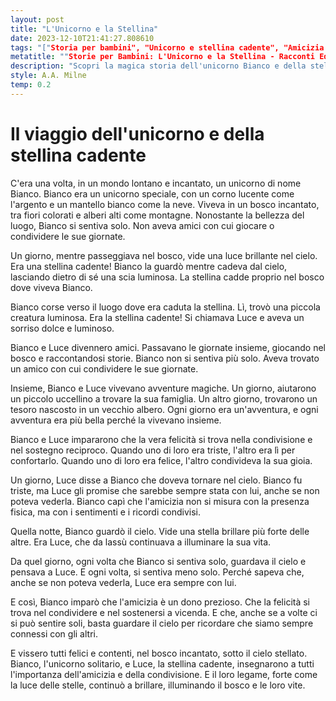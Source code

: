 ```yaml
---
layout: post
title: "L'Unicorno e la Stellina"
date: 2023-12-10T21:41:27.808610
tags: "["Storia per bambini", "Unicorno e stellina cadente", "Amicizia e condivisione", "Avventure magiche"]"
metatitle: ""Storie per Bambini: L'Unicorno e la Stellina - Racconti Educativi e Divertenti""
description: "Scopri la magica storia dell'unicorno Bianco e della stellina cadente Luce. Un racconto incantato che insegna l'importanza dell'amicizia e della condivisione, ambientato in un bosco fatato. Un'avventura quotidiana che illumina le vite dei nostri protagonisti."
style: A.A. Milne
temp: 0.2
---
```

# Il viaggio dell'unicorno e della stellina cadente

C'era una volta, in un mondo lontano e incantato, un unicorno di nome Bianco. Bianco era un unicorno speciale, con un corno lucente come l'argento e un mantello bianco come la neve. Viveva in un bosco incantato, tra fiori colorati e alberi alti come montagne. Nonostante la bellezza del luogo, Bianco si sentiva solo. Non aveva amici con cui giocare o condividere le sue giornate.

Un giorno, mentre passeggiava nel bosco, vide una luce brillante nel cielo. Era una stellina cadente! Bianco la guardò mentre cadeva dal cielo, lasciando dietro di sé una scia luminosa. La stellina cadde proprio nel bosco dove viveva Bianco.

Bianco corse verso il luogo dove era caduta la stellina. Lì, trovò una piccola creatura luminosa. Era la stellina cadente! Si chiamava Luce e aveva un sorriso dolce e luminoso.

Bianco e Luce divennero amici. Passavano le giornate insieme, giocando nel bosco e raccontandosi storie. Bianco non si sentiva più solo. Aveva trovato un amico con cui condividere le sue giornate.

Insieme, Bianco e Luce vivevano avventure magiche. Un giorno, aiutarono un piccolo uccellino a trovare la sua famiglia. Un altro giorno, trovarono un tesoro nascosto in un vecchio albero. Ogni giorno era un'avventura, e ogni avventura era più bella perché la vivevano insieme.

Bianco e Luce impararono che la vera felicità si trova nella condivisione e nel sostegno reciproco. Quando uno di loro era triste, l'altro era lì per confortarlo. Quando uno di loro era felice, l'altro condivideva la sua gioia.

Un giorno, Luce disse a Bianco che doveva tornare nel cielo. Bianco fu triste, ma Luce gli promise che sarebbe sempre stata con lui, anche se non poteva vederla. Bianco capì che l'amicizia non si misura con la presenza fisica, ma con i sentimenti e i ricordi condivisi.

Quella notte, Bianco guardò il cielo. Vide una stella brillare più forte delle altre. Era Luce, che da lassù continuava a illuminare la sua vita.

Da quel giorno, ogni volta che Bianco si sentiva solo, guardava il cielo e pensava a Luce. E ogni volta, si sentiva meno solo. Perché sapeva che, anche se non poteva vederla, Luce era sempre con lui.

E così, Bianco imparò che l'amicizia è un dono prezioso. Che la felicità si trova nel condividere e nel sostenersi a vicenda. E che, anche se a volte ci si può sentire soli, basta guardare il cielo per ricordare che siamo sempre connessi con gli altri.

E vissero tutti felici e contenti, nel bosco incantato, sotto il cielo stellato. Bianco, l'unicorno solitario, e Luce, la stellina cadente, insegnarono a tutti l'importanza dell'amicizia e della condivisione. E il loro legame, forte come la luce delle stelle, continuò a brillare, illuminando il bosco e le loro vite.

        